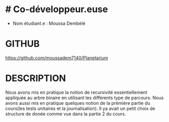# # Co-développeur.euse
* Nom étudiant.e : Moussa Dembélé

# GITHUB
https://github.com/moussadem7140/Planetarium
# DESCRIPTION
Nous avons mis en pratique la notion de recursivité essentiellement appliquée au arbre binaire en utilisant les différents type de parcours. Nous avons aussi mis en pratique quelques notion
de la prémière partie du cours(les tests unitaires et la journalisation). Il ya avait un petit choix de structure de donée comme vue dans la partie 2 du cours.
